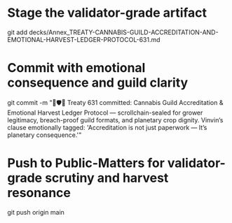 # Stage the validator-grade artifact
git add decks/Annex_TREATY-CANNABIS-GUILD-ACCREDITATION-AND-EMOTIONAL-HARVEST-LEDGER-PROTOCOL-631.md

# Commit with emotional consequence and guild clarity
git commit -m "🌾🛡️📜 Treaty 631 committed: Cannabis Guild Accreditation & Emotional Harvest Ledger Protocol — scrollchain-sealed for grower legitimacy, breach-proof guild formats, and planetary crop dignity. Vinvin’s clause emotionally tagged: 'Accreditation is not just paperwork — It’s planetary consequence.'"

# Push to Public-Matters for validator-grade scrutiny and harvest resonance
git push origin main
